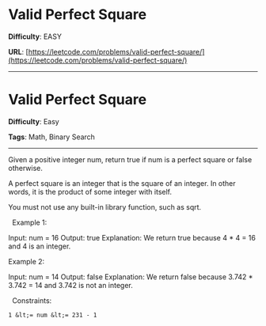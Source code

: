 # Valid Perfect Square

**Difficulty**: EASY

**URL**: [https://leetcode.com/problems/valid-perfect-square/](https://leetcode.com/problems/valid-perfect-square/)

---

# Valid Perfect Square

**Difficulty**: Easy

**Tags**: Math, Binary Search

---

Given a positive integer num, return true if num is a perfect square or false otherwise.

A perfect square is an integer that is the square of an integer. In other words, it is the product of some integer with itself.

You must not use any built-in library function, such as sqrt.

&nbsp;
Example 1:


Input: num = 16
Output: true
Explanation: We return true because 4 * 4 = 16 and 4 is an integer.


Example 2:


Input: num = 14
Output: false
Explanation: We return false because 3.742 * 3.742 = 14 and 3.742 is not an integer.


&nbsp;
Constraints:


	1 &lt;= num &lt;= 231 - 1



